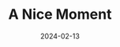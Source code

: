 ---
title: A Nice Moment
fulltitle: A Nice Moment
date: 2024-02-13
tags:
- 2024
characters:
- tzipora
- cobian
categories:
- comics
keywords:
- 2024
rgb: 177, 89, 111
url: /stories/sneeze/
toc: false
image: /images/fullres/sneeze.jpg
---